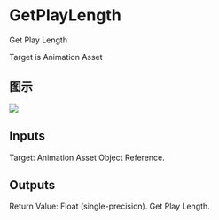 # GetPlayLength

Get Play Length

Target is Animation Asset

## 图示

![]($-20221218-17495825.png)

## Inputs

Target: Animation Asset Object Reference.  

## Outputs

Return Value: Float (single-precision). Get Play Length.

